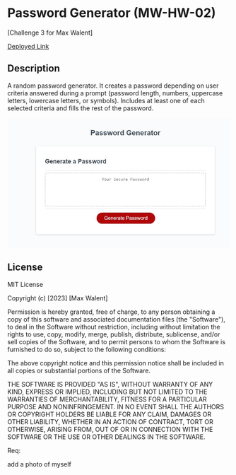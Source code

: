 # Password Generator (MW-HW-02)

[Challenge 3 for Max Walent]

<a href='#'>Deployed Link</a>

## Description

A random password generator. It creates a password depending on user criteria answered during a prompt (password length, numbers, uppercase letters, lowercase letters, or symbols). Includes at least one of each selected criteria and fills the rest of the password.

<img src='./img1.JPG' alt='Image of the website'/>

## License

MIT License

Copyright (c) [2023] [Max Walent]

Permission is hereby granted, free of charge, to any person obtaining a copy
of this software and associated documentation files (the "Software"), to deal
in the Software without restriction, including without limitation the rights
to use, copy, modify, merge, publish, distribute, sublicense, and/or sell
copies of the Software, and to permit persons to whom the Software is
furnished to do so, subject to the following conditions:

The above copyright notice and this permission notice shall be included in all
copies or substantial portions of the Software.

THE SOFTWARE IS PROVIDED "AS IS", WITHOUT WARRANTY OF ANY KIND, EXPRESS OR
IMPLIED, INCLUDING BUT NOT LIMITED TO THE WARRANTIES OF MERCHANTABILITY,
FITNESS FOR A PARTICULAR PURPOSE AND NONINFRINGEMENT. IN NO EVENT SHALL THE
AUTHORS OR COPYRIGHT HOLDERS BE LIABLE FOR ANY CLAIM, DAMAGES OR OTHER
LIABILITY, WHETHER IN AN ACTION OF CONTRACT, TORT OR OTHERWISE, ARISING FROM,
OUT OF OR IN CONNECTION WITH THE SOFTWARE OR THE USE OR OTHER DEALINGS IN THE
SOFTWARE.

Req:

add a photo of myself